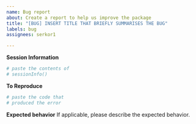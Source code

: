 ```yaml
---
name: Bug report
about: Create a report to help us improve the package
title: "[BUG] INSERT TITLE THAT BRIEFLY SUMMARISES THE BUG"
labels: bug
assignees: serkor1

---
```


**Session Information**
```r
# paste the contents of 
# sessionInfo()
```

**To Reproduce**
```r
# paste the code that
# produced the error
```

**Expected behavior**
If applicable, please describe the expected behavior.
